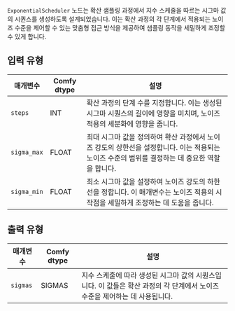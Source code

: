 ``ExponentialScheduler`` 노드는 확산 샘플링 과정에서 지수 스케줄을 따르는 시그마 값의 시퀀스를 생성하도록 설계되었습니다. 이는 확산 과정의 각 단계에서 적용되는 노이즈 수준을 제어할 수 있는 맞춤형 접근 방식을 제공하여 샘플링 동작을 세밀하게 조정할 수 있게 합니다.

## 입력 유형

| 매개변수   | Comfy dtype | 설명                                                                                   |
|-------------|-------------|---------------------------------------------------------------------------------------------|
| `steps`     | INT         | 확산 과정의 단계 수를 지정합니다. 이는 생성된 시그마 시퀀스의 길이에 영향을 미치며, 노이즈 적용의 세분화에 영향을 줍니다. |
| `sigma_max` | FLOAT       | 최대 시그마 값을 정의하여 확산 과정에서 노이즈 강도의 상한선을 설정합니다. 이는 적용되는 노이즈 수준의 범위를 결정하는 데 중요한 역할을 합니다. |
| `sigma_min` | FLOAT       | 최소 시그마 값을 설정하여 노이즈 강도의 하한선을 정합니다. 이 매개변수는 노이즈 적용의 시작점을 세밀하게 조정하는 데 도움을 줍니다. |

## 출력 유형

| 매개변수 | Comfy dtype | 설명                                                                                   |
|-----------|-------------|---------------------------------------------------------------------------------------------|
| `sigmas`  | SIGMAS      | 지수 스케줄에 따라 생성된 시그마 값의 시퀀스입니다. 이 값들은 확산 과정의 각 단계에서 노이즈 수준을 제어하는 데 사용됩니다. |N
